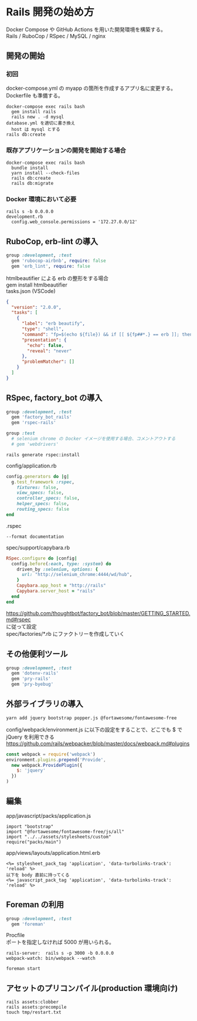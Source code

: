 # Rails 開発の始め方
Docker Compose や GitHub Actions を用いた開発環境を構築する。  
Rails / RuboCop / RSpec / MySQL / nginx

## 開発の開始
### 初回
docker-compose.yml の myapp の箇所を作成するアプリ名に変更する。  
Dockerfile も準備する。
```
docker-compose exec rails bash
  gem install rails
  rails new . -d mysql
database.yml を適切に書き換え
  host は mysql とする
rails db:create
```

### 既存アプリケーションの開発を開始する場合
```
docker-compose exec rails bash
  bundle install
  yarn install --check-files
  rails db:create
  rails db:migrate
```

### Docker 環境において必要
```
rails s -b 0.0.0.0
development.rb
  config.web_console.permissions = '172.27.0.0/12'
```

## RuboCop, erb-lint の導入
```ruby
group :development, :test
  gem 'rubocop-airbnb', require: false
  gem 'erb_lint', require: false
```
htmlbeautifier による erb の整形をする場合  
gem install htmlbeautifier  
tasks.json (VSCode)
```json
{
  "version": "2.0.0",
  "tasks": [
    {
      "label": "erb beautify",
      "type": "shell",
      "command": "fp=$(echo ${file}) && if [[ ${fp##*.} == erb ]]; then htmlbeautifier ${file}; fi",
      "presentation": {
        "echo": false,
        "reveal": "never"
      },
      "problemMatcher": []
    }
  ]
}
```

## RSpec, factory_bot の導入
```ruby
group :development, :test
  gem 'factory_bot_rails'
  gem 'rspec-rails'

group :test
  # selenium chrome の Docker イメージを使用する場合、コメントアウトする
  # gem 'webdrivers'
```
```
rails generate rspec:install
```
config/application.rb
```ruby
config.generators do |g|
  g.test_framework :rspec,
    fixtures: false,
    view_specs: false,
    controller_specs: false,
    helper_specs: false,
    routing_specs: false
end
```
.rspec
```
--format documentation
```
spec/support/capybara.rb
```ruby
RSpec.configure do |config|
  config.before(:each, type: :system) do
    driven_by :selenium, options: {
      url: "http://selenium_chrome:4444/wd/hub",
    }
    Capybara.app_host = "http://rails"
    Capybara.server_host = "rails"
  end
end
```
https://github.com/thoughtbot/factory_bot/blob/master/GETTING_STARTED.md#rspec  
に従って設定  
spec/factories/*.rb にファクトリーを作成していく

## その他便利ツール
```ruby
group :development, :test
  gem 'dotenv-rails'
  gem 'pry-rails'
  gem 'pry-byebug'
```

## 外部ライブラリの導入
```
yarn add jquery bootstrap popper.js @fortawesome/fontawesome-free
```
config/webpack/environment.js に以下の設定をすることで、どこでも $ で jQuery を利用できる  
https://github.com/rails/webpacker/blob/master/docs/webpack.md#plugins
```js
const webpack = require('webpack')
environment.plugins.prepend('Provide',
  new webpack.ProvidePlugin({
    $: 'jquery'
  })
)
```

## 編集
app/javascript/packs/application.js
```
import "bootstrap"
import "@fortawesome/fontawesome-free/js/all"
import "../../assets/stylesheets/custom"
require("packs/main")
```
app/views/layouts/application.html.erb
```
<%= stylesheet_pack_tag 'application', 'data-turbolinks-track': 'reload' %>
以下を body 直前に持ってくる
<%= javascript_pack_tag 'application', 'data-turbolinks-track': 'reload' %>
```

## Foreman の利用
```ruby
group :development, :test
  gem 'foreman'
```
Procfile  
ポートを指定しなければ 5000 が用いられる。
```
rails-server:  rails s -p 3000 -b 0.0.0.0
webpack-watch: bin/webpack --watch
```
```
foreman start
```

## アセットのプリコンパイル(production 環境向け)
```
rails assets:clobber
rails assets:precompile
touch tmp/restart.txt 
```
